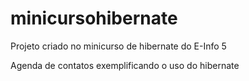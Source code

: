 minicursohibernate
==================

Projeto criado no minicurso de hibernate do E-Info 5


Agenda de contatos exemplificando o uso do hibernate
